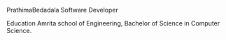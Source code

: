 PrathimaBedadala
Software Developer

Education
Amrita school of Engineering, Bachelor of Science in Computer Science.
